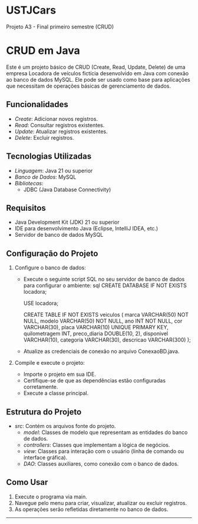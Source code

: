 # USTJCars
Projeto A3 - Final primeiro semestre (CRUD)
# CRUD em Java

Este é um projeto básico de CRUD (Create, Read, Update, Delete) de uma empresa Locadora de veículos fictícia desenvolvido em Java com conexão ao banco de dados MySQL. Ele pode ser usado como base para aplicações que necessitam de operações básicas de gerenciamento de dados.

## Funcionalidades

- *Create*: Adicionar novos registros.
- *Read*: Consultar registros existentes.
- *Update*: Atualizar registros existentes.
- *Delete*: Excluir registros.

## Tecnologias Utilizadas

- *Linguagem*: Java 21 ou superior
- *Banco de Dados*: MySQL
- *Bibliotecas*:
  - JDBC (Java Database Connectivity)

## Requisitos

- Java Development Kit (JDK) 21 ou superior
- IDE para desenvolvimento Java (Eclipse, IntelliJ IDEA, etc.)
- Servidor de banco de dados MySQL

## Configuração do Projeto

1. Configure o banco de dados:

   - Execute o seguinte script SQL no seu servidor de banco de dados para configurar o ambiente:
     sql
     CREATE DATABASE IF NOT EXISTS locadora;

     USE locadora;

     CREATE TABLE IF NOT EXISTS veiculos (
         marca VARCHAR(50) NOT NULL,
         modelo VARCHAR(50) NOT NULL,
         ano INT NOT NULL,
         cor VARCHAR(30),
         placa VARCHAR(10) UNIQUE PRIMARY KEY,
         quilometragem INT,
         preco_diaria DOUBLE(10, 2),
         disponivel VARCHAR(10),
         categoria VARCHAR(30),
         descricao VARCHAR(300)
     );
     
   - Atualize as credenciais de conexão no arquivo ConexaoBD.java.

2. Compile e execute o projeto:

   - Importe o projeto em sua IDE.
   - Certifique-se de que as dependências estão configuradas corretamente.
   - Execute a classe principal.

## Estrutura do Projeto

- *src*: Contém os arquivos fonte do projeto.
  - *model*: Classes de modelo que representam as entidades do banco de dados.
  - *controllers*: Classes que implementam a lógica de negócios.
  - *view*: Classes para interação com o usuário (linha de comando ou interface gráfica).
  - *DAO*: Classes auxiliares, como conexão com o banco de dados.

## Como Usar

1. Execute o programa via main.
2. Navegue pelo menu para criar, visualizar, atualizar ou excluir registros.
3. As operações serão refletidas diretamente no banco de dados.

---
